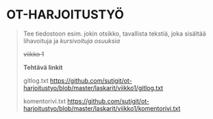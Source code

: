 # **OT-HARJOITUSTYÖ**
>Tee tiedostoon esim. jokin otsikko, tavallista tekstiä, joka sisältää lihavoituja ja 
>*kursivoituja osuuksia*
>
>~~viikko 1~~
>
>**Tehtävä linkit**
>
>gitlog.txt https://github.com/sutigit/ot-harjoitustyo/blob/master/laskarit/viikko1/gitlog.txt
>
>komentorivi.txt https://github.com/sutigit/ot-harjoitustyo/blob/master/laskarit/viikko1/komentorivi.txt

